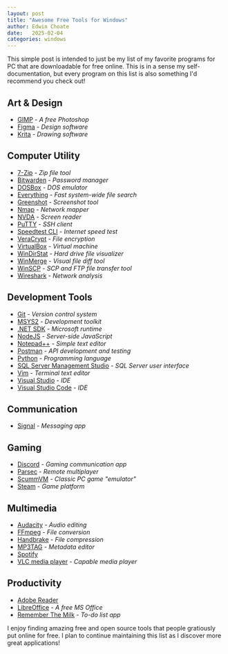 ```yaml
---
layout: post
title: "Awesome Free Tools for Windows"
author: Edwin Choate
date:   2025-02-04
categories: windows
---
```


This simple post is intended to just be my list of my favorite programs for PC that are downloadable for free online. This is in a sense my self-documentation, but every program on this list is also something I'd recommend you check out! 

## Art & Design

* [GIMP](https://www.gimp.org/downloads/) - _A free Photoshop_
* [Figma](https://www.figma.com/downloads/) - _Design software_
* [Krita](https://krita.org/en/download/) - _Drawing software_

## Computer Utility

* [7-Zip](https://www.7-zip.org/) - _Zip file tool_
* [Bitwarden](https://bitwarden.com/download/) - _Password manager_
* [DOSBox](https://www.dosbox.com/) - _DOS emulator_
* [Everything](https://www.voidtools.com/) - _Fast system-wide file search_
* [Greenshot](https://getgreenshot.org/downloads/) - _Screenshot tool_
* [Nmap](https://nmap.org/download.html) - _Network mapper_
* [NVDA](https://www.nvaccess.org/download/) - _Screen reader_
* [PuTTY](https://www.putty.org/) - _SSH client_
* [Speedtest CLI](https://www.speedtest.net/apps/cli) - _Internet speed test_
* [VeraCrypt](https://www.veracrypt.fr/en/Downloads.html) - _File encryption_
* [VirtualBox](https://www.virtualbox.org/wiki/Downloads) - _Virtual machine_
* [WinDirStat](https://windirstat.net/download.html) - _Hard drive file visualizer_
* [WinMerge](https://winmerge.org/downloads/?lang=en) - _Visual file diff tool_
* [WinSCP](https://winscp.net/eng/download.php) - _SCP and FTP file transfer tool_
* [Wireshark](https://www.wireshark.org/download.html) - _Network analysis_

## Development Tools

* [Git](https://git-scm.com/downloads) - _Version control system_
* [MSYS2](https://www.msys2.org/) - _Development toolkit_ 
* [.NET SDK](https://dotnet.microsoft.com/en-us/download) - _Microsoft runtime_
* [NodeJS](https://nodejs.org/en/download) - _Server-side JavaScript_
* [Notepad++](https://notepad-plus-plus.org/downloads/) - _Simple text editor_
* [Postman](https://www.postman.com/downloads/) - _API development and testing_ 
* [Python](https://www.python.org/downloads/) - _Programming language_
* [SQL Server Management Studio](https://learn.microsoft.com/en-us/sql/ssms/download-sql-server-management-studio-ssms?view=sql-server-ver16#download-ssms) - _SQL Server user interface_
* [Vim](https://www.vim.org/download.php) - _Terminal text editor_
* [Visual Studio](https://visualstudio.microsoft.com/downloads/) - _IDE_
* [Visual Studio Code](https://code.visualstudio.com/) - _IDE_

## Communication

* [Signal](https://signal.org/download/) - _Messaging app_

## Gaming

* [Discord](https://discord.com/download) - _Gaming communication app_
* [Parsec](https://parsec.app/downloads) - _Remote multiplayer_ 
* [ScummVM](https://www.scummvm.org/downloads/) - _Classic PC game "emulator"_
* [Steam](https://store.steampowered.com/about/) - _Game platform_

## Multimedia

* [Audacity](https://www.audacityteam.org/download/) - _Audio editing_
* [FFmpeg](https://ffmpeg.org/download.html) - _File conversion_
* [Handbrake](https://handbrake.fr/downloads.php) - _File compression_
* [MP3TAG](https://www.mp3tag.de/en/download.html) - _Metadata editor_
* [Spotify](https://www.spotify.com/de-en/download/windows/)
* [VLC media player](https://www.videolan.org/vlc/) - _Capable media player_ 

## Productivity

* [Adobe Reader](https://get.adobe.com/reader/)
* [LibreOffice](https://www.libreoffice.org/download/download-libreoffice/) - _A free MS Office_
* [Remember The Milk](https://www.rememberthemilk.com/services/) - _To-do list app_

I enjoy finding amazing free and open source tools that people gratiously put online for free. I plan to continue maintaining this list as I discover more great applications!